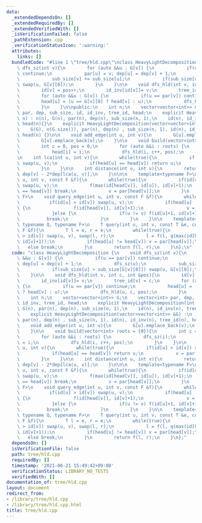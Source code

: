 ```yaml
---
data:
  _extendedDependsOn: []
  _extendedRequiredBy: []
  _extendedVerifiedWith: []
  _isVerificationFailed: false
  _pathExtension: cpp
  _verificationStatusIcon: ':warning:'
  attributes:
    links: []
  bundledCode: "#line 1 \"tree/hld.cpp\"\nclass HeavyLightDecomposition {\n    void\
    \ dfs_sz(int v){\n        for (auto &&u : G[v]) {\n            if(u == par[v])\
    \ continue;\n            par[u] = v; dep[u] = dep[v] + 1;\n            dfs_sz(u);\n\
    \            sub_size[v] += sub_size[u];\n            if(sub_size[u] > sub_size[G[v][0]])\
    \ swap(u, G[v][0]);\n        }\n    }\n\n    void dfs_hld(int v, int c, int &pos){\n\
    \        id[v] = pos++;\n        id_inv[id[v]]= v;\n        tree_id[v] = c;\n\
    \        for (auto &&u : G[v]) {\n            if(u == par[v]) continue;\n    \
    \        head[u] = (u == G[v][0] ? head[v] : u);\n            dfs_hld(u, c, pos);\n\
    \        }\n    }\n\npublic:\n    int n;\n    vector<vector<int>> G;\n    vector<int>\
    \ par, dep, sub_size, id, id_inv, tree_id, head;\n    explicit HeavyLightDecomposition(int\
    \ n) : n(n), G(n), par(n), dep(n), sub_size(n, 1),\n    id(n), id_inv(n), tree_id(n),\
    \ head(n){}\n    explicit HeavyLightDecomposition(vector<vector<int>> &G) :\n\
    \    G(G), n(G.size()), par(n), dep(n) , sub_size(n, 1), id(n), id_inv(n), tree_id(n),\
    \ head(n) {}\n\n    void add_edge(int u, int v){\n        G[u].emplace_back(v);\n\
    \        G[v].emplace_back(u);\n    }\n\n    void build(vector<int> roots = {0}){\n\
    \        int c = 0, pos = 0;\n        for (auto &&i : roots) {\n            dfs_sz(i);\n\
    \            head[i] = i;\n            dfs_hld(i, c++, pos);\n        }\n    }\n\
    \n    int lca(int u, int v){\n        while(true){\n            if(id[u] > id[v])\
    \ swap(u, v);\n            if(head[u] == head[v]) return u;\n            v = par[head[v]];\n\
    \        }\n    }\n\n    int distance(int u, int v){\n        return dep[u] +\
    \ dep[v] - 2*dep[lca(u, v)];\n    }\n\n\n    template<typename F>\n    void query(int\
    \ u, int v, const F &f){\n        while(true){\n            if(id[u] > id[v])\
    \ swap(u, v);\n            f(max(id[head[v]], id[u]), id[v]+1);\n            if(head[u]\
    \ == head[v]) break;\n            v = par[head[v]];\n        }\n    }\n\n    template<typename\
    \ F>\n    void query_edge(int u, int v, const F &f){\n        while(true){\n \
    \           if(id[u] > id[v]) swap(u, v);\n            if(head[u] != head[v])\
    \ {\n                f(id[head[v]], id[v]+1);\n                v = par[head[v]];\n\
    \            }else {\n                if(u != v) f(id[u]+1, id[v]+1);\n      \
    \          break;\n            }\n        }\n    }\n\n    template<typename T,\
    \ typename Q, typename F>\n    T query(int u, int v, const T &e, const Q &q, const\
    \ F &f){\n        T l = e, r = e;\n        while(true){\n            if(id[u]\
    \ > id[v]) swap(u, v), swap(l, r);\n            l = f(l, q(max(id[head[v]], id[u]),\
    \ id[v]+1));\n            if(head[u] != head[v]) v = par[head[v]];\n         \
    \   else break;\n        }\n        return f(l, r);\n    }\n};\n"
  code: "class HeavyLightDecomposition {\n    void dfs_sz(int v){\n        for (auto\
    \ &&u : G[v]) {\n            if(u == par[v]) continue;\n            par[u] = v;\
    \ dep[u] = dep[v] + 1;\n            dfs_sz(u);\n            sub_size[v] += sub_size[u];\n\
    \            if(sub_size[u] > sub_size[G[v][0]]) swap(u, G[v][0]);\n        }\n\
    \    }\n\n    void dfs_hld(int v, int c, int &pos){\n        id[v] = pos++;\n\
    \        id_inv[id[v]]= v;\n        tree_id[v] = c;\n        for (auto &&u : G[v])\
    \ {\n            if(u == par[v]) continue;\n            head[u] = (u == G[v][0]\
    \ ? head[v] : u);\n            dfs_hld(u, c, pos);\n        }\n    }\n\npublic:\n\
    \    int n;\n    vector<vector<int>> G;\n    vector<int> par, dep, sub_size, id,\
    \ id_inv, tree_id, head;\n    explicit HeavyLightDecomposition(int n) : n(n),\
    \ G(n), par(n), dep(n), sub_size(n, 1),\n    id(n), id_inv(n), tree_id(n), head(n){}\n\
    \    explicit HeavyLightDecomposition(vector<vector<int>> &G) :\n    G(G), n(G.size()),\
    \ par(n), dep(n) , sub_size(n, 1), id(n), id_inv(n), tree_id(n), head(n) {}\n\n\
    \    void add_edge(int u, int v){\n        G[u].emplace_back(v);\n        G[v].emplace_back(u);\n\
    \    }\n\n    void build(vector<int> roots = {0}){\n        int c = 0, pos = 0;\n\
    \        for (auto &&i : roots) {\n            dfs_sz(i);\n            head[i]\
    \ = i;\n            dfs_hld(i, c++, pos);\n        }\n    }\n\n    int lca(int\
    \ u, int v){\n        while(true){\n            if(id[u] > id[v]) swap(u, v);\n\
    \            if(head[u] == head[v]) return u;\n            v = par[head[v]];\n\
    \        }\n    }\n\n    int distance(int u, int v){\n        return dep[u] +\
    \ dep[v] - 2*dep[lca(u, v)];\n    }\n\n\n    template<typename F>\n    void query(int\
    \ u, int v, const F &f){\n        while(true){\n            if(id[u] > id[v])\
    \ swap(u, v);\n            f(max(id[head[v]], id[u]), id[v]+1);\n            if(head[u]\
    \ == head[v]) break;\n            v = par[head[v]];\n        }\n    }\n\n    template<typename\
    \ F>\n    void query_edge(int u, int v, const F &f){\n        while(true){\n \
    \           if(id[u] > id[v]) swap(u, v);\n            if(head[u] != head[v])\
    \ {\n                f(id[head[v]], id[v]+1);\n                v = par[head[v]];\n\
    \            }else {\n                if(u != v) f(id[u]+1, id[v]+1);\n      \
    \          break;\n            }\n        }\n    }\n\n    template<typename T,\
    \ typename Q, typename F>\n    T query(int u, int v, const T &e, const Q &q, const\
    \ F &f){\n        T l = e, r = e;\n        while(true){\n            if(id[u]\
    \ > id[v]) swap(u, v), swap(l, r);\n            l = f(l, q(max(id[head[v]], id[u]),\
    \ id[v]+1));\n            if(head[u] != head[v]) v = par[head[v]];\n         \
    \   else break;\n        }\n        return f(l, r);\n    }\n};"
  dependsOn: []
  isVerificationFile: false
  path: tree/hld.cpp
  requiredBy: []
  timestamp: '2021-06-21 15:49:42+09:00'
  verificationStatus: LIBRARY_NO_TESTS
  verifiedWith: []
documentation_of: tree/hld.cpp
layout: document
redirect_from:
- /library/tree/hld.cpp
- /library/tree/hld.cpp.html
title: tree/hld.cpp
---
```

